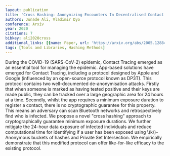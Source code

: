 ```yaml
---
layout: publication
title: 'Cross Hashing: Anonymizing Encounters In Decentralised Contact Tracing Protocols'
authors: Junade Ali, Vladimir Dyo
conference: Arxiv
year: 2020
citations: 7
bibkey: ali2020cross
additional_links: [{name: Paper, url: 'https://arxiv.org/abs/2005.12884'}]
tags: [Tools and Libraries, Hashing Methods]
---
```

During the COVID-19 (SARS-CoV-2) epidemic, Contact Tracing emerged as an
essential tool for managing the epidemic. App-based solutions have emerged for
Contact Tracing, including a protocol designed by Apple and Google (influenced
by an open-source protocol known as DP3T). This protocol contains two
well-documented de-anonymisation attacks. Firstly that when someone is marked
as having tested positive and their keys are made public, they can be tracked
over a large geographic area for 24 hours at a time. Secondly, whilst the app
requires a minimum exposure duration to register a contact, there is no
cryptographic guarantee for this property. This means an adversary can scan
Bluetooth networks and retrospectively find who is infected. We propose a novel
"cross hashing" approach to cryptographically guarantee minimum exposure
durations. We further mitigate the 24-hour data exposure of infected
individuals and reduce computational time for identifying if a user has been
exposed using \\(k\\)-Anonymous buckets of hashes and Private Set Intersection. We
empirically demonstrate that this modified protocol can offer like-for-like
efficacy to the existing protocol.
